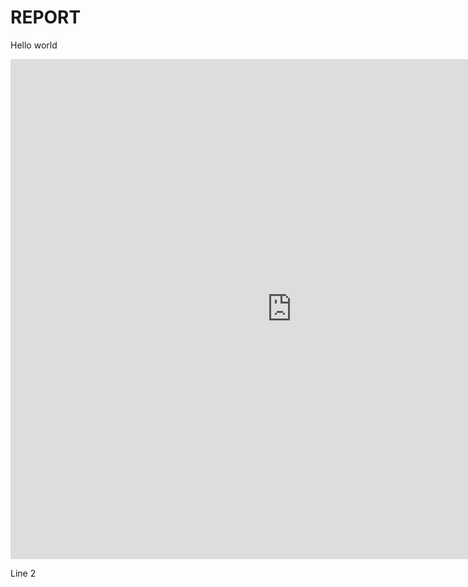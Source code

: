 # REPORT

Hello world

<iframe width="900" height="800" frameborder="0" scrolling="no" src="https://github.com/lucyks/test_docs/blob/main/_includes/figure.html.embed"></iframe>

Line 2
